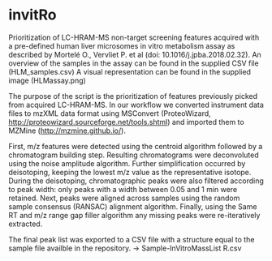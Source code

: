 # invitRo

Prioritization of LC-HRAM-MS non-target screening features acquired with a pre-defined human liver microsomes 
in vitro metabolism assay as described by Mortelé O., Vervliet P. et al (doi: 10.1016/j.jpba.2018.02.32).
An overview of the samples in the assay can be found in the supplied CSV file (HLM_samples.csv)
A visual representation can be found in the supplied image (HLMassay.png)

The purpose of the script is the prioritization of features previously picked from acquired LC-HRAM-MS. 
In our workflow we converted instrument data files to mzXML data format using MSConvert (ProteoWizard, 
http://proteowizard.sourceforge.net/tools.shtml) and imported them to MZMine (http://mzmine.github.io/).

First, m/z features were detected using the centroid algorithm followed by a chromatogram building step. 
Resulting chromatograms were deconvoluted using the noise amplitude algorithm. 
Further simplification occurred by deisotoping, keeping the lowest m/z value as the representative isotope. 
During the deisotoping, chromatographic peaks were also filtered according to peak width: only peaks with a width 
between 0.05 and 1 min were retained. Next, peaks were aligned across samples using the random sample consensus (RANSAC) 
alignment algorithm. Finally, using the Same RT and m/z range gap filler algorithm any missing peaks were re-iteratively 
extracted. 

The final peak list was exported to a CSV file with a structure equal to the sample file availble in the repository. 
-> Sample-InVitroMassList R.csv
